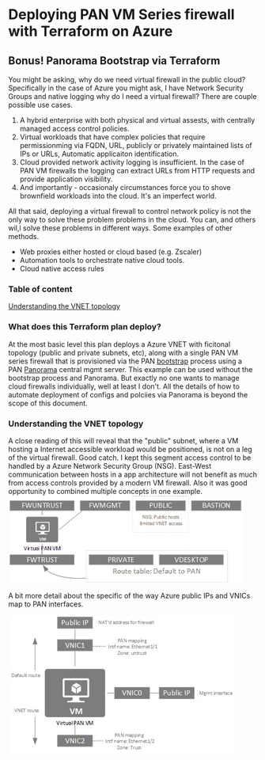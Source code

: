 # Deploying PAN VM Series firewall with Terraform on Azure
## Bonus! Panorama Bootstrap via Terraform

You might be asking, why do we need virtual firewall in the public cloud? Specifically in the case of Azure you might ask, I have Network Security Groups and native logging why do I need a virtual firewall? There are couple possible use cases.
1. A hybrid enterprise with both physical and virtual assests, with centrally managed access control policies.
2. Virtual workloads that have complex policies that require permissionming via FQDN, URL, publicly or privately maintained lists of IPs or URLs, Automatic applicaiton identification.
3. Cloud provided network activity logging is insufficient. In the case of PAN VM firewalls the logging can extract URLs from HTTP requests and provide application visibility. 
4. And importantly - occasionaly circumstances force you to shove brownfield workloads into the cloud. It's an imperfect world. 

All that said, deploying a virtual firewall to control network policy is not the only way to solve these problem problems in the cloud. You can, and others wil,l solve these problems in different ways. Some examples of other methods. 
- Web proxies either hosted or cloud based (e.g. Zscaler)
- Automation tools to orchestrate native cloud tools.
- Cloud native access rules
### Table of content
[Understanding the VNET topology](#Understanding-the-VNET-topology)

### What does this Terraform plan deploy?
At the most basic level this plan deploys a Azure VNET with ficitonal topology (public and private subnets, etc), along with a single PAN VM series firewall that is provisioned via the PAN [bootstrap]( https://docs.paloaltonetworks.com/vm-series/9-1/vm-series-deployment/bootstrap-the-vm-series-firewall.html) process using a PAN [Panorama](https://www.paloaltonetworks.com/network-security/panorama) central mgmt server. This example can be used without the bootstrap process and Panorama. But exactly no one wants to manage cloud firewalls individually, well at least I don't. All the details of how to automate deployment of configs and polciies via Panorama is beyond the scope of this document. 

### Understanding the VNET topology
A close reading of this will reveal that the "public" subnet, where a VM hosting a Internet accessible workload would be positioned, is not on a leg of the virtual firewall. Good catch. I kept this segment access control to be handled by a Azure Network Security Group (NSG). East-West communication between hosts in a app architecture will not benefit as much from access controls provided by a modern VM firewall. Also it was good opportunity to combined multiple concepts in one example.  
![Read more words!](docs/examplenet1.jpg)

A bit more detail about the specific of the way Azure public IPs and VNICs map to PAN interfaces.

![Read more words!](docs/examplenetv3.jpg)
